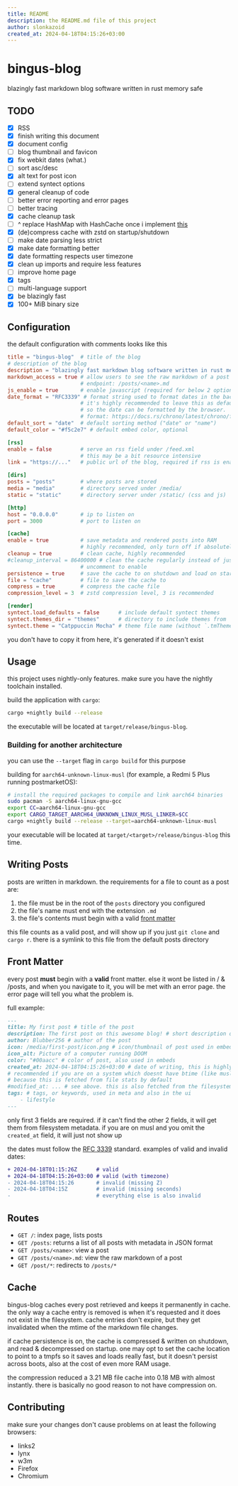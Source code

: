 ```yaml
---
title: README
description: the README.md file of this project
author: slonkazoid
created_at: 2024-04-18T04:15:26+03:00
---
```


# bingus-blog

blazingly fast markdown blog software written in rust memory safe

## TODO

- [x] RSS
- [x] finish writing this document
- [x] document config
- [ ] blog thumbnail and favicon
- [x] fix webkit dates (what.)
- [ ] sort asc/desc
- [x] alt text for post icon
- [ ] extend syntect options
- [x] general cleanup of code
- [ ] better error reporting and error pages
- [ ] better tracing
- [x] cache cleanup task
- [ ] ^ replace HashMap with HashCache once i implement [this](https://github.com/wvwwvwwv/scalable-concurrent-containers/issues/139)
- [x] (de)compress cache with zstd on startup/shutdown
- [ ] make date parsing less strict
- [x] make date formatting better
- [x] date formatting respects user timezone
- [x] clean up imports and require less features
- [ ] improve home page
- [x] tags
- [ ] multi-language support
- [x] be blazingly fast
- [x] 100+ MiB binary size

## Configuration

the default configuration with comments looks like this

```toml
title = "bingus-blog"  # title of the blog
# description of the blog
description = "blazingly fast markdown blog software written in rust memory safe"
markdown_access = true # allow users to see the raw markdown of a post
                       # endpoint: /posts/<name>.md
js_enable = true       # enable javascript (required for below 2 options)
date_format = "RFC3339" # format string used to format dates in the backend
                       # it's highly recommended to leave this as default,
                       # so the date can be formatted by the browser.
                       # format: https://docs.rs/chrono/latest/chrono/format/strftime/index.html#specifiers
default_sort = "date"  # default sorting method ("date" or "name")
default_color = "#f5c2e7" # default embed color, optional

[rss]
enable = false         # serve an rss field under /feed.xml
                       # this may be a bit resource intensive
link = "https://..."   # public url of the blog, required if rss is enabled

[dirs]
posts = "posts"        # where posts are stored
media = "media"        # directory served under /media/
static = "static"      # directory server under /static/ (css and js)

[http]
host = "0.0.0.0"       # ip to listen on
port = 3000            # port to listen on

[cache]
enable = true          # save metadata and rendered posts into RAM
                       # highly recommended, only turn off if absolutely necessary
cleanup = true         # clean cache, highly recommended
#cleanup_interval = 86400000 # clean the cache regularly instead of just at startup
                       # uncomment to enable
persistence = true     # save the cache to on shutdown and load on startup
file = "cache"         # file to save the cache to
compress = true        # compress the cache file
compression_level = 3  # zstd compression level, 3 is recommended

[render]
syntect.load_defaults = false      # include default syntect themes
syntect.themes_dir = "themes"      # directory to include themes from
syntect.theme = "Catppuccin Mocha" # theme file name (without `.tmTheme`)
```

you don't have to copy it from here, it's generated if it doesn't exist

## Usage

this project uses nightly-only features.
make sure you have the nightly toolchain installed.

build the application with `cargo`:

```sh
cargo +nightly build --release
```

the executable will be located at `target/release/bingus-blog`.

### Building for another architecture

you can use the `--target` flag in `cargo build` for this purpose

building for `aarch64-unknown-linux-musl` (for example, a Redmi 5 Plus running postmarketOS):

```sh
# install the required packages to compile and link aarch64 binaries
sudo pacman -S aarch64-linux-gnu-gcc
export CC=aarch64-linux-gnu-gcc
export CARGO_TARGET_AARCH64_UNKNOWN_LINUX_MUSL_LINKER=$CC
cargo +nightly build --release --target=aarch64-unknown-linux-musl
```

your executable will be located at `target/<target>/release/bingus-blog` this time.

## Writing Posts

posts are written in markdown. the requirements for a file to count as a post are:

1. the file must be in the root of the `posts` directory you configured
2. the file's name must end with the extension `.md`
3. the file's contents must begin with a valid [front matter](#front-matter)

this file counts as a valid post, and will show up if you just `git clone` and
`cargo r`. there is a symlink to this file from the default posts directory

## Front Matter

every post **must** begin with a **valid** front matter. else it wont be listed
in / & /posts, and when you navigate to it, you will be met with an error page.
the error page will tell you what the problem is.

full example:

```md
---
title: My first post # title of the post
description: The first post on this awesome blog! # short description of the post
author: Blubber256 # author of the post
icon: /media/first-post/icon.png # icon/thumbnail of post used in embeds
icon_alt: Picture of a computer running DOOM
color: "#00aacc" # color of post, also used in embeds
created_at: 2024-04-18T04:15:26+03:00 # date of writing, this is highly
# recommended if you are on a system which doesnt have btime (like musl),
# because this is fetched from file stats by default
#modified_at: ... # see above. this is also fetched from the filesystem
tags: # tags, or keywords, used in meta and also in the ui
    - lifestyle
---
```

only first 3 fields are required. if it can't find the other 2 fields, it will
get them from filesystem metadata. if you are on musl and you omit the
`created_at` field, it will just not show up

the dates must follow the [RFC 3339](https://datatracker.ietf.org/doc/html/rfc3339)
standard. examples of valid and invalid dates:

```diff
+ 2024-04-18T01:15:26Z      # valid
+ 2024-04-18T04:15:26+03:00 # valid (with timezone)
- 2024-04-18T04:15:26       # invalid (missing Z)
- 2024-04-18T04:15Z         # invalid (missing seconds)
-                           # everything else is also invalid
```

## Routes

-   `GET /`: index page, lists posts
-   `GET /posts`: returns a list of all posts with metadata in JSON format
-   `GET /posts/<name>`: view a post
-   `GET /posts/<name>.md`: view the raw markdown of a post
-   `GET /post/*`: redirects to `/posts/*`

## Cache

bingus-blog caches every post retrieved and keeps it permanently in cache.
the only way a cache entry is removed is when it's requested and it does
not exist in the filesystem. cache entries don't expire, but they get
invalidated when the mtime of the markdown file changes.

if cache persistence is on, the cache is compressed & written on shutdown,
and read & decompressed on startup. one may opt to set the cache location
to point to a tmpfs so it saves and loads really fast, but it doesn't persist
across boots, also at the cost of even more RAM usage.

the compression reduced a 3.21 MB file cache into 0.18 MB with almost instantly.
there is basically no good reason to not have compression on.

## Contributing

make sure your changes don't cause problems on at least the following browsers:

-   links2
-   lynx
-   w3m
-   Firefox
-   Chromium
